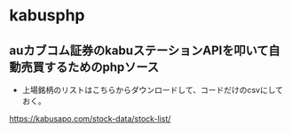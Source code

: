 # kabusphp
## auカブコム証券のkabuステーションAPIを叩いて自動売買するためのphpソース

- 上場銘柄のリストはこちらからダウンロードして、コードだけのcsvにしておく。

https://kabusapo.com/stock-data/stock-list/
